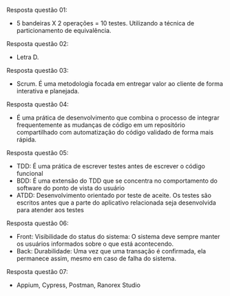Resposta questão 01: 
- 5 bandeiras X 2 operações = 10 testes. Utilizando a técnica de particionamento de equivalência.

Resposta questão 02:
- Letra D. 

Resposta questão 03: 
- Scrum. É uma metodologia focada em entregar valor ao cliente de forma interativa e planejada.

Resposta questão 04:
- É uma prática de desenvolvimento que combina o processo de integrar frequentemente as mudanças de código em um repositório compartilhado com automatização do código validado de forma mais rápida.

Resposta questão 05:
- TDD: É uma prática de escrever testes antes de escrever o código funcional
- BDD: É uma extensão do TDD que se concentra no comportamento do software do ponto de vista do usuário
- ATDD: Desenvolvimento orientado por teste de aceite. Os testes são escritos antes que a parte do aplicativo relacionada seja desenvolvida para atender aos testes

Resposta questão 06:
- Front: Visibilidade do status do sistema: O sistema deve sempre manter os usuários informados sobre o que está acontecendo.
- Back: Durabilidade: Uma vez que uma transação é confirmada, ela permanece assim, mesmo em caso de falha do sistema.

Resposta questão 07:
- Appium, Cypress, Postman, Ranorex Studio
